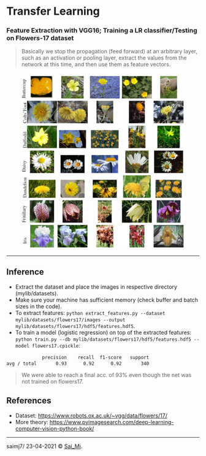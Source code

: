 # Transfer Learning
### Feature Extraction with VGG16; Training a LR classifier/Testing on Flowers-17 dataset

> Basically we stop the propagation (feed forward) at an arbitrary layer, such as an activation or pooling layer, extract the values from the network at this time, and then use them as feature vectors.

<div align="center">
<img src=mylib/misc/17.png?raw=true "Architecture" width=430 >
</div>

---

## Inference
- Extract the dataset and place the images in respective directory (mylib/datasets).
- Make sure your machine has sufficient memory (check buffer and batch sizes in the code).
- To extract features: ```python extract_features.py --dataset mylib/datasets/flowers17/images --output mylib/datasets/flowers17/hdf5/features.hdf5```.
- To train a model (logistic regression) on top of the extracted features: ```python train.py --db mylib/datasets/flowers17/hdf5/features.hdf5 --model flowers17.cpickle```:

```
             precision    recall  f1-score   support
avg / total       0.93      0.92      0.92       340
```

> We were able to reach a final acc. of 93% even though the net was not trained on flowers17.

## References

- Dataset: https://www.robots.ox.ac.uk/~vgg/data/flowers/17/
- More theory: https://www.pyimagesearch.com/deep-learning-computer-vision-python-book/

---

saimj7/ 23-04-2021 © <a href="http://saimj7.github.io" target="_blank">Sai_Mj</a>.

